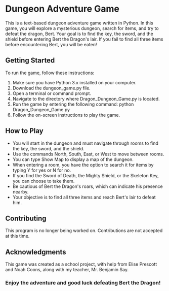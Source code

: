 # Dungeon Adventure Game
This is a text-based dungeon adventure game written in Python. In this game, you will explore a mysterious dungeon, search for items, and try to defeat the dragon, Bert. Your goal is to find the key, the sword, and the shield before entering Bert the Dragon's lair. If you fail to find all three items before encountering Bert, you will be eaten!

## Getting Started

To run the game, follow these instructions:

1. Make sure you have Python 3.x installed on your computer.
2. Download the dungeon_game.py file.
3. Open a terminal or command prompt.
4. Navigate to the directory where Dragon_Dungeon_Game.py is located.
5. Run the game by entering the following command:
   python Dragon_Dungeon_Game.py
6. Follow the on-screen instructions to play the game.

## How to Play

- You will start in the dungeon and must navigate through rooms to find the key, the sword, and the shield.
- Use the commands North, South, East, or West to move between rooms.
- You can type Show Map to display a map of the dungeon.
- When entering a room, you have the option to search it for items by typing Y for yes or N for no.
- If you find the Sword of Death, the Mighty Shield, or the Skeleton Key, you can choose to take them.
- Be cautious of Bert the Dragon's roars, which can indicate his presence nearby.
- Your objective is to find all three items and reach Bert's lair to defeat him.

## Contributing

This program is no longer being worked on. Contributions are not accepted at this time.

## Acknowledgments

This game was created as a school project, with help from Elise Prescott and Noah Coons, along with my teacher, Mr. Benjamin Say.

### Enjoy the adventure and good luck defeating Bert the Dragon!
